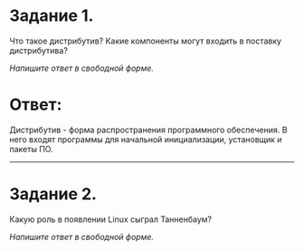 # Задание 1.

Что такое дистрибутив? Какие компоненты могут входить в поставку дистрибутива?

*Напишите ответ в свободной форме.*

# Ответ:  
Дистрибутив - форма распространения программного обеспечения. В него входят программы для начальной инициализации, установщик и пакеты ПО.

---

# Задание 2.

Какую роль в появлении Linux сыграл Танненбаум?

*Напишите ответ в свободной форме.*
